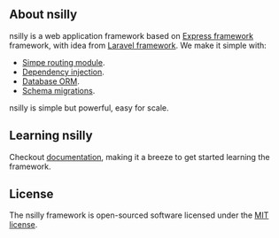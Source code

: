 ## About nsilly

nsilly is a web application framework based on [Express framework](https://expressjs.com/) framework, with idea from [Laravel framework](https://nsilly.com). We make it simple with:

- [Simpe routing module](https://nsilly.com/docs/routing).
- [Dependency injection](https://nsilly.com/docs/container).
- [Database ORM](https://nsilly.com/docs/eloquent).
- [Schema migrations](https://nsilly.com/docs/migrations).

nsilly is simple but powerful, easy for scale.

## Learning nsilly

Checkout [documentation](https://nsilly.com/docs), making it a breeze to get started learning the framework.

## License

The nsilly framework is open-sourced software licensed under the [MIT license](https://opensource.org/licenses/MIT).